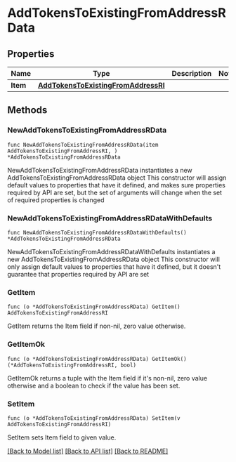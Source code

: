 # AddTokensToExistingFromAddressRData

## Properties

Name | Type | Description | Notes
------------ | ------------- | ------------- | -------------
**Item** | [**AddTokensToExistingFromAddressRI**](AddTokensToExistingFromAddressRI.md) |  | 

## Methods

### NewAddTokensToExistingFromAddressRData

`func NewAddTokensToExistingFromAddressRData(item AddTokensToExistingFromAddressRI, ) *AddTokensToExistingFromAddressRData`

NewAddTokensToExistingFromAddressRData instantiates a new AddTokensToExistingFromAddressRData object
This constructor will assign default values to properties that have it defined,
and makes sure properties required by API are set, but the set of arguments
will change when the set of required properties is changed

### NewAddTokensToExistingFromAddressRDataWithDefaults

`func NewAddTokensToExistingFromAddressRDataWithDefaults() *AddTokensToExistingFromAddressRData`

NewAddTokensToExistingFromAddressRDataWithDefaults instantiates a new AddTokensToExistingFromAddressRData object
This constructor will only assign default values to properties that have it defined,
but it doesn't guarantee that properties required by API are set

### GetItem

`func (o *AddTokensToExistingFromAddressRData) GetItem() AddTokensToExistingFromAddressRI`

GetItem returns the Item field if non-nil, zero value otherwise.

### GetItemOk

`func (o *AddTokensToExistingFromAddressRData) GetItemOk() (*AddTokensToExistingFromAddressRI, bool)`

GetItemOk returns a tuple with the Item field if it's non-nil, zero value otherwise
and a boolean to check if the value has been set.

### SetItem

`func (o *AddTokensToExistingFromAddressRData) SetItem(v AddTokensToExistingFromAddressRI)`

SetItem sets Item field to given value.



[[Back to Model list]](../README.md#documentation-for-models) [[Back to API list]](../README.md#documentation-for-api-endpoints) [[Back to README]](../README.md)


